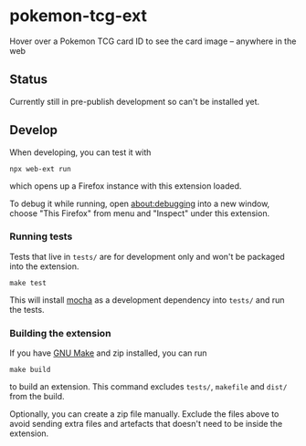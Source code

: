 # pokemon-tcg-ext

Hover over a Pokemon TCG card ID to see the card image – anywhere in the web

## Status

Currently still in pre-publish development so can't be installed yet.

## Develop

When developing, you can test it with

```
npx web-ext run
```

which opens up a Firefox instance with this extension loaded.

To debug it while running, open [about:debugging](about:debugging) into a new window, choose "This Firefox" from menu and "Inspect" under this extension.

### Running tests

Tests that live in `tests/` are for development only and won't be packaged into the extension.

```
make test
```

This will install [mocha](https://mochajs.org/) as a development dependency into `tests/` and run the tests.

### Building the extension

If you have [GNU Make](https://www.gnu.org/software/make/) and zip installed, you can run

```
make build
```

to build an extension. This command excludes `tests/`, `makefile` and `dist/` from the build.

Optionally, you can create a zip file manually. Exclude the files above to avoid sending extra files and artefacts that doesn't need to be inside the extension.
